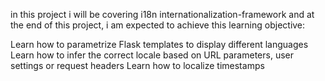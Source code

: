 in this project i will be covering i18n internationalization-framework and at the end of this project, i am expected to achieve this learning objective:


Learn how to parametrize Flask templates to display different languages
Learn how to infer the correct locale based on URL parameters, user settings or request headers
Learn how to localize timestamps